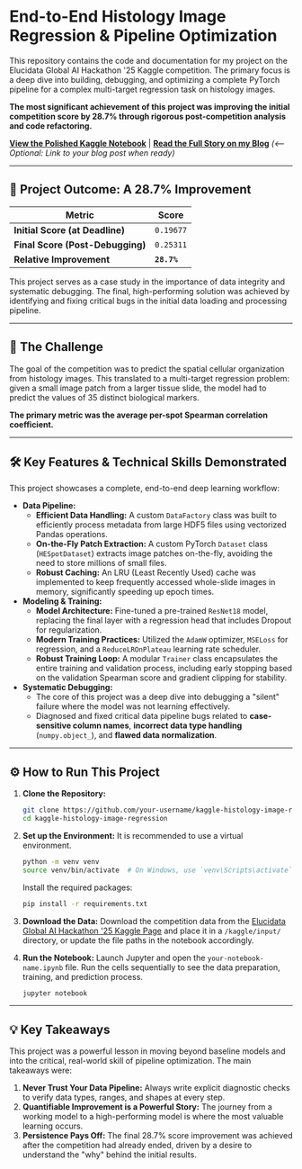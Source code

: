 # End-to-End Histology Image Regression & Pipeline Optimization

This repository contains the code and documentation for my project on the Elucidata Global AI Hackathon '25 Kaggle competition. The primary focus is a deep dive into building, debugging, and optimizing a complete PyTorch pipeline for a complex multi-target regression task on histology images.

**The most significant achievement of this project was improving the initial competition score by 28.7% through rigorous post-competition analysis and code refactoring.**

**[View the Polished Kaggle Notebook](https://www.kaggle.com/your-username/your-notebook-url)** | **[Read the Full Story on my Blog](https://your-blog-url.com/your-article)** *(<-- Optional: Link to your blog post when ready)*

---

## 🚀 Project Outcome: A 28.7% Improvement

| Metric                      | Score     |
| --------------------------- | --------- |
| **Initial Score (at Deadline)** | `0.19677` |
| **Final Score (Post-Debugging)**  | `0.25311` |
| **Relative Improvement**        | **`28.7%`** |

This project serves as a case study in the importance of data integrity and systematic debugging. The final, high-performing solution was achieved by identifying and fixing critical bugs in the initial data loading and processing pipeline.

---

## 📖 The Challenge

The goal of the competition was to predict the spatial cellular organization from histology images. This translated to a multi-target regression problem: given a small image patch from a larger tissue slide, the model had to predict the values of 35 distinct biological markers.

**The primary metric was the average per-spot Spearman correlation coefficient.**

---

## 🛠️ Key Features & Technical Skills Demonstrated

This project showcases a complete, end-to-end deep learning workflow:

*   **Data Pipeline:**
    *   **Efficient Data Handling:** A custom `DataFactory` class was built to efficiently process metadata from large HDF5 files using vectorized Pandas operations.
    *   **On-the-Fly Patch Extraction:** A custom PyTorch `Dataset` class (`HESpotDataset`) extracts image patches on-the-fly, avoiding the need to store millions of small files.
    *   **Robust Caching:** An LRU (Least Recently Used) cache was implemented to keep frequently accessed whole-slide images in memory, significantly speeding up epoch times.
*   **Modeling & Training:**
    *   **Model Architecture:** Fine-tuned a pre-trained `ResNet18` model, replacing the final layer with a regression head that includes Dropout for regularization.
    *   **Modern Training Practices:** Utilized the `AdamW` optimizer, `MSELoss` for regression, and a `ReduceLROnPlateau` learning rate scheduler.
    *   **Robust Training Loop:** A modular `Trainer` class encapsulates the entire training and validation process, including early stopping based on the validation Spearman score and gradient clipping for stability.
*   **Systematic Debugging:**
    *   The core of this project was a deep dive into debugging a "silent" failure where the model was not learning effectively.
    *   Diagnosed and fixed critical data pipeline bugs related to **case-sensitive column names**, **incorrect data type handling** (`numpy.object_`), and **flawed data normalization**.

---

## ⚙️ How to Run This Project

1.  **Clone the Repository:**
    ```bash
    git clone https://github.com/your-username/kaggle-histology-image-regression.git
    cd kaggle-histology-image-regression
    ```

2.  **Set up the Environment:**
    It is recommended to use a virtual environment.
    ```bash
    python -m venv venv
    source venv/bin/activate  # On Windows, use `venv\Scripts\activate`
    ```
    Install the required packages:
    ```bash
    pip install -r requirements.txt
    ```

3.  **Download the Data:**
    Download the competition data from the [Elucidata Global AI Hackathon '25 Kaggle Page](https://www.kaggle.com/competitions/el-hackathon-2025/data) and place it in a `/kaggle/input/` directory, or update the file paths in the notebook accordingly.

4.  **Run the Notebook:**
    Launch Jupyter and open the `your-notebook-name.ipynb` file. Run the cells sequentially to see the data preparation, training, and prediction process.
    ```bash
    jupyter notebook
    ```

---

## 💡 Key Takeaways

This project was a powerful lesson in moving beyond baseline models and into the critical, real-world skill of pipeline optimization. The main takeaways were:

1.  **Never Trust Your Data Pipeline:** Always write explicit diagnostic checks to verify data types, ranges, and shapes at every step.
2.  **Quantifiable Improvement is a Powerful Story:** The journey from a working model to a high-performing model is where the most valuable learning occurs.
3.  **Persistence Pays Off:** The final 28.7% score improvement was achieved after the competition had already ended, driven by a desire to understand the "why" behind the initial results.
